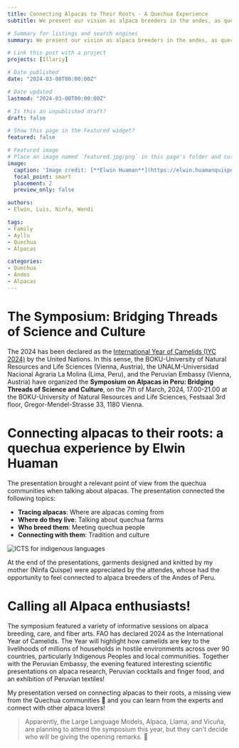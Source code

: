 ```yaml
---
title: Connecting Alpacas to Their Roots - A Quechua Experience
subtitle: We present our vision as alpaca breeders in the andes, as quechua people, and as domain experts, what does it mean to connect with alpacas for us.

# Summary for listings and search engines
summary: We present our vision as alpaca breeders in the andes, as quechua people, and as domain experts, what does it mean to connect with alpacas for us.

# Link this post with a project
projects: [Illariy]

# Date published
date: "2024-03-08T00:00:00Z"

# Date updated
lastmod: "2024-03-08T00:00:00Z"

# Is this an unpublished draft?
draft: false

# Show this page in the Featured widget?
featured: false

# Featured image
# Place an image named `featured.jpg/png` in this page's folder and customize its options here.
image:
  caption: 'Image credit: [**Elwin Huaman**](https://elwin.huamanquispe.com/)'
  focal_point: smart
  placement: 2
  preview_only: false

authors:
- Elwin, Luis, Ninfa, Wendi

tags:
- Family
- Ayllu
- Quechua
- Alpacas

categories:
- Quechua
- Andes
- Alpacas
---
```


<!--more-->
# The Symposium: Bridging Threads of Science and Culture
The 2024 has been declared as the [International Year of Camelids (IYC 2024)](https://www.iyrp.info/international-year-camelids-iyc-2024) by the United Nations. In this sense, the BOKU-University of Natural Resources and Life Sciences (Vienna, Austria), the UNALM-Universidad Nacional Agraria La Molina (Lima, Peru), and the Peruvian Embassy (Vienna, Austria) have organized the **Symposium on Alpacas in Peru: Bridging Threads of Science and Culture**, on the 7th of March, 2024, 17.00-21.00 at the BOKU-University of Natural Resources and Life Sciences, Festsaal 3rd floor, Gregor-Mendel-Strasse 33, 1180 Vienna.

# Connecting alpacas to their roots: a quechua experience by Elwin Huaman
The presentation brought a relevant point of view from the quechua communities when talking about alpacas. The presentation connected the following topics:

* **Tracing alpacas**: Where are alpacas coming from
* **Where do they live**: Talking about quechua farms
* **Who breed them**: Meeting quechua people
* **Connecting with them**: Tradition and culture

![ICTS for indigenous languages](/media/images/tracing_alpacas.png)

At the end of the presentations, garments designed and knitted by my mother (Ninfa Quispe) were appreciated by the attendes, whose had the opportunity to feel connected to alpaca breeders of the Andes of Peru.

# Calling all Alpaca enthusiasts!
The symposium featured a variety of informative sessions on alpaca breeding, care, and fiber arts. FAO has declared 2024 as the International Year of Camelids. The Year will highlight how camelids are key to the livelihoods of millions of households in hostile environments across over 90 countries, particularly Indigenous Peoples and local communities. Together with the Peruvian Embassy, the evening featured interesting scientific presentations on alpaca research, Peruvian cocktails and finger food, and an exhibition of Peruvian textiles! 

My presentation versed on connecting alpacas to their roots, a missing view from the Quechua communities 🥹 and you can learn from the experts and connect with other alpaca lovers!

> Apparently, the Large Language Models, Alpaca, Llama, and Vicuña, are planning to attend the symposium this year, but they can't decide who will be giving the opening remarks. 🤣